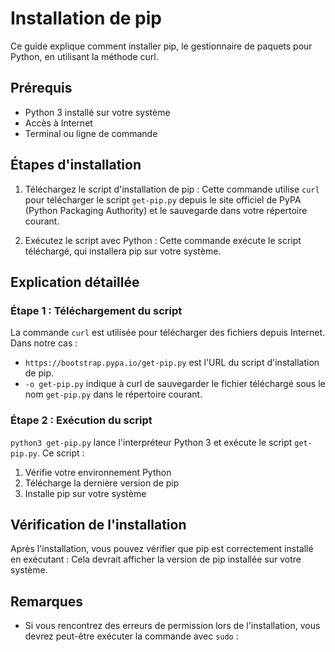 # Installation de pip

Ce guide explique comment installer pip, le gestionnaire de paquets pour Python, en utilisant la méthode curl.

## Prérequis

- Python 3 installé sur votre système
- Accès à Internet
- Terminal ou ligne de commande

## Étapes d'installation

1. Téléchargez le script d'installation de pip :
   Cette commande utilise `curl` pour télécharger le script `get-pip.py` depuis le site officiel de PyPA (Python Packaging Authority) et le sauvegarde dans votre répertoire courant.

2. Exécutez le script avec Python :
   Cette commande exécute le script téléchargé, qui installera pip sur votre système.

## Explication détaillée

### Étape 1 : Téléchargement du script

La commande `curl` est utilisée pour télécharger des fichiers depuis Internet. Dans notre cas :

- `https://bootstrap.pypa.io/get-pip.py` est l'URL du script d'installation de pip.
- `-o get-pip.py` indique à curl de sauvegarder le fichier téléchargé sous le nom `get-pip.py` dans le répertoire courant.

### Étape 2 : Exécution du script

`python3 get-pip.py` lance l'interpréteur Python 3 et exécute le script `get-pip.py`. Ce script :

1. Vérifie votre environnement Python
2. Télécharge la dernière version de pip
3. Installe pip sur votre système

## Vérification de l'installation

Après l'installation, vous pouvez vérifier que pip est correctement installé en exécutant :
Cela devrait afficher la version de pip installée sur votre système.

## Remarques

- Si vous rencontrez des erreurs de permission lors de l'installation, vous devrez peut-être exécuter la commande avec `sudo` :
